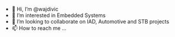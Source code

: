 - 👋 Hi, I’m @wajdivic
- 👀 I’m interested in Embedded Systems
- 💞️ I’m looking to collaborate on IAD, Automotive and STB projects
- 📫 How to reach me ...

<!---
wajdivic/wajdivic is a ✨ special ✨ repository because its `README.md` (this file) appears on your GitHub profile.
You can click the Preview link to take a look at your changes.
--->

